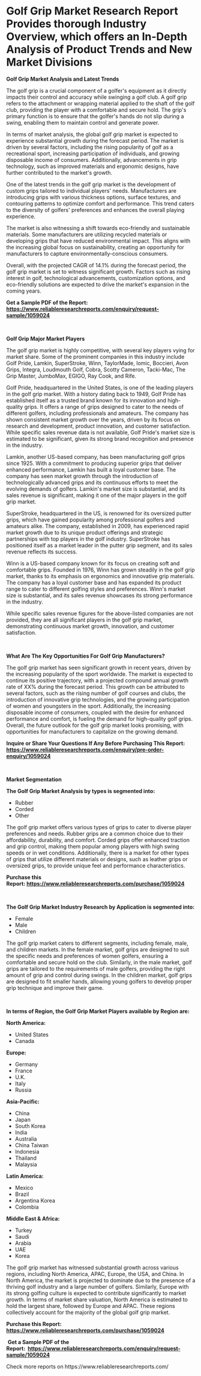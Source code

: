 <p><h1>Golf Grip Market Research Report Provides thorough Industry Overview, which offers an In-Depth Analysis of Product Trends and New Market Divisions</h1></p><p><strong>Golf Grip Market Analysis and Latest Trends</strong></p>
<p><p>The golf grip is a crucial component of a golfer's equipment as it directly impacts their control and accuracy while swinging a golf club. A golf grip refers to the attachment or wrapping material applied to the shaft of the golf club, providing the player with a comfortable and secure hold. The grip's primary function is to ensure that the golfer's hands do not slip during a swing, enabling them to maintain control and generate power.</p><p>In terms of market analysis, the global golf grip market is expected to experience substantial growth during the forecast period. The market is driven by several factors, including the rising popularity of golf as a recreational sport, increasing participation of individuals, and growing disposable income of consumers. Additionally, advancements in grip technology, such as improved materials and ergonomic designs, have further contributed to the market's growth.</p><p>One of the latest trends in the golf grip market is the development of custom grips tailored to individual players' needs. Manufacturers are introducing grips with various thickness options, surface textures, and contouring patterns to optimize comfort and performance. This trend caters to the diversity of golfers' preferences and enhances the overall playing experience.</p><p>The market is also witnessing a shift towards eco-friendly and sustainable materials. Some manufacturers are utilizing recycled materials or developing grips that have reduced environmental impact. This aligns with the increasing global focus on sustainability, creating an opportunity for manufacturers to capture environmentally-conscious consumers.</p><p>Overall, with the projected CAGR of 14.1% during the forecast period, the golf grip market is set to witness significant growth. Factors such as rising interest in golf, technological advancements, customization options, and eco-friendly solutions are expected to drive the market's expansion in the coming years.</p></p>
<p><strong>Get a Sample PDF of the Report:&nbsp; <a href="https://www.reliableresearchreports.com/enquiry/request-sample/1059024">https://www.reliableresearchreports.com/enquiry/request-sample/1059024</a></strong></p>
<p>&nbsp;</p>
<p><strong>Golf Grip Major Market Players</strong></p>
<p><p>The golf grip market is highly competitive, with several key players vying for market share. Some of the prominent companies in this industry include Golf Pride, Lamkin, SuperStroke, Winn, TaylorMade, Iomic, Boccieri, Avon Grips, Integra, Loudmouth Golf, Cobra, Scotty Cameron, Tacki-Mac, The Grip Master, JumboMax, EGIGO, Ray Cook, and Rife.</p><p>Golf Pride, headquartered in the United States, is one of the leading players in the golf grip market. With a history dating back to 1949, Golf Pride has established itself as a trusted brand known for its innovation and high-quality grips. It offers a range of grips designed to cater to the needs of different golfers, including professionals and amateurs. The company has shown consistent market growth over the years, driven by its focus on research and development, product innovation, and customer satisfaction. While specific sales revenue data is not available, Golf Pride's market size is estimated to be significant, given its strong brand recognition and presence in the industry.</p><p>Lamkin, another US-based company, has been manufacturing golf grips since 1925. With a commitment to producing superior grips that deliver enhanced performance, Lamkin has built a loyal customer base. The company has seen market growth through the introduction of technologically advanced grips and its continuous efforts to meet the evolving demands of golfers. Lamkin's market size is substantial, and its sales revenue is significant, making it one of the major players in the golf grip market.</p><p>SuperStroke, headquartered in the US, is renowned for its oversized putter grips, which have gained popularity among professional golfers and amateurs alike. The company, established in 2009, has experienced rapid market growth due to its unique product offerings and strategic partnerships with top players in the golf industry. SuperStroke has positioned itself as a market leader in the putter grip segment, and its sales revenue reflects its success.</p><p>Winn is a US-based company known for its focus on creating soft and comfortable grips. Founded in 1976, Winn has grown steadily in the golf grip market, thanks to its emphasis on ergonomics and innovative grip materials. The company has a loyal customer base and has expanded its product range to cater to different golfing styles and preferences. Winn's market size is substantial, and its sales revenue showcases its strong performance in the industry.</p><p>While specific sales revenue figures for the above-listed companies are not provided, they are all significant players in the golf grip market, demonstrating continuous market growth, innovation, and customer satisfaction.</p></p>
<p>&nbsp;</p>
<p><strong>What Are The Key Opportunities For Golf Grip Manufacturers?</strong></p>
<p><p>The golf grip market has seen significant growth in recent years, driven by the increasing popularity of the sport worldwide. The market is expected to continue its positive trajectory, with a projected compound annual growth rate of XX% during the forecast period. This growth can be attributed to several factors, such as the rising number of golf courses and clubs, the introduction of innovative grip technologies, and the growing participation of women and youngsters in the sport. Additionally, the increasing disposable income of consumers, coupled with the desire for enhanced performance and comfort, is fueling the demand for high-quality golf grips. Overall, the future outlook for the golf grip market looks promising, with opportunities for manufacturers to capitalize on the growing demand.</p></p>
<p><strong>Inquire or Share Your Questions If Any Before Purchasing This Report: <a href="https://www.reliableresearchreports.com/enquiry/pre-order-enquiry/1059024">https://www.reliableresearchreports.com/enquiry/pre-order-enquiry/1059024</a></strong></p>
<p>&nbsp;</p>
<p><strong>Market Segmentation</strong></p>
<p><strong>The Golf Grip Market Analysis by types is segmented into:</strong></p>
<p><ul><li>Rubber</li><li>Corded</li><li>Other</li></ul></p>
<p><p>The golf grip market offers various types of grips to cater to diverse player preferences and needs. Rubber grips are a common choice due to their affordability, durability, and comfort. Corded grips offer enhanced traction and grip control, making them popular among players with high swing speeds or in wet conditions. Additionally, there is a market for other types of grips that utilize different materials or designs, such as leather grips or oversized grips, to provide unique feel and performance characteristics.</p></p>
<p><strong>Purchase this Report:&nbsp;<a href="https://www.reliableresearchreports.com/purchase/1059024">https://www.reliableresearchreports.com/purchase/1059024</a></strong></p>
<p>&nbsp;</p>
<p><strong>The Golf Grip Market Industry Research by Application is segmented into:</strong></p>
<p><ul><li>Female</li><li>Male</li><li>Children</li></ul></p>
<p><p>The golf grip market caters to different segments, including female, male, and children markets. In the female market, golf grips are designed to suit the specific needs and preferences of women golfers, ensuring a comfortable and secure hold on the club. Similarly, in the male market, golf grips are tailored to the requirements of male golfers, providing the right amount of grip and control during swings. In the children market, golf grips are designed to fit smaller hands, allowing young golfers to develop proper grip technique and improve their game.</p></p>
<p>&nbsp;</p>
<p><strong>In terms of Region, the Golf Grip Market Players available by Region are:</strong></p>
<p>
    <p> <strong> North America: </strong>
        <ul>
            <li>United States</li>
            <li>Canada</li>
        </ul>
        </p> 
    <p> <strong> Europe: </strong>
        <ul>
            <li>Germany</li>
            <li>France</li>
            <li>U.K.</li>
            <li>Italy</li>
            <li>Russia</li>
        </ul>
        </p> 
    <p> <strong> Asia-Pacific: </strong>
        <ul>
            <li>China</li>
            <li>Japan</li>
            <li>South Korea</li>
            <li>India</li>
            <li>Australia</li>
            <li>China Taiwan</li>
            <li>Indonesia</li>
            <li>Thailand</li>
            <li>Malaysia</li>
        </ul>
        </p> 
    <p> <strong> Latin America: </strong>
        <ul>
            <li>Mexico</li>
            <li>Brazil</li>
            <li>Argentina Korea</li>
            <li>Colombia</li>
        </ul>
        </p> 
    <p> <strong> Middle East & Africa: </strong>
        <ul>
            <li>Turkey</li>
            <li>Saudi</li>
            <li>Arabia</li>
            <li>UAE</li>
            <li>Korea</li>
        </ul>
    </p>
    </p>
<p><p>The golf grip market has witnessed substantial growth across various regions, including North America, APAC, Europe, the USA, and China. In North America, the market is projected to dominate due to the presence of a thriving golf industry and a large number of golfers. Similarly, Europe with its strong golfing culture is expected to contribute significantly to market growth. In terms of market share valuation, North America is estimated to hold the largest share, followed by Europe and APAC. These regions collectively account for the majority of the global golf grip market.</p></p>
<p><strong>Purchase this Report: <a href="https://www.reliableresearchreports.com/purchase/1059024">https://www.reliableresearchreports.com/purchase/1059024</a></strong></p>
<p>&nbsp;<strong>Get a Sample PDF of the Report:&nbsp;&nbsp;<a href="https://www.reliableresearchreports.com/enquiry/request-sample/1059024">https://www.reliableresearchreports.com/enquiry/request-sample/1059024</a></strong></p>
<p><strong></strong></p>
<p>Check more reports on https://www.reliableresearchreports.com/</p>